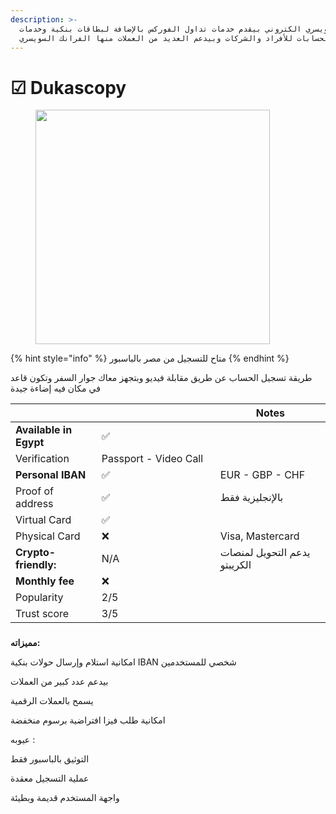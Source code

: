 ```yaml
---
description: >-
  بنك سويسري الكتروني بيقدم خدمات تداول الفوركس بالإضافة لبطاقات بنكية وخدمات
  الحسابات للأفراد والشركات وبيدعم العديد من العملات منها الفرانك السويسري.
---
```


# ☑ Dukascopy



<figure><img src="https://thebanks.eu/img/logos/Dukascopy_Bank.png" alt="" width="375"><figcaption></figcaption></figure>

{% hint style="info" %}
متاح للتسجيل من مصر بالباسبور
{% endhint %}

طريقة تسجيل الحساب عن طريق مقابلة فيديو وبتجهز معاك جوار السفر وتكون قاعد في مكان فيه إضاءة جيدة





<table><thead><tr><th> </th><th width="174"> </th><th> Notes</th></tr></thead><tbody><tr><td><strong>Available in Egypt</strong></td><td>  ✅</td><td></td></tr><tr><td>Verification</td><td>Passport - Video Call</td><td></td></tr><tr><td><strong>Personal IBAN</strong></td><td> ✅</td><td>EUR - GBP - CHF</td></tr><tr><td>Proof of address</td><td> ✅</td><td>بالإنجليزية فقط</td></tr><tr><td>Virtual Card</td><td> ✅</td><td></td></tr><tr><td>Physical Card</td><td> ❌</td><td>Visa, Mastercard</td></tr><tr><td><strong>Crypto-friendly:</strong> </td><td> N/A</td><td>يدعم التحويل لمنصات الكريبتو</td></tr><tr><td><strong>Monthly fee</strong></td><td> ❌</td><td></td></tr><tr><td>Popularity</td><td>2/5</td><td></td></tr><tr><td>Trust score</td><td>3/5</td><td></td></tr></tbody></table>

###

**مميزاته:**&#x20;

امكانية استلام وإرسال حولات بنكية IBAN شخصي للمستخدمين

بيدعم عدد كبير من العملات

يسمح بالعملات الرقمية

امكانية طلب فيزا افتراضية برسوم منخفضة



عيوبه :

التوثيق بالباسبور فقط

عملية التسجيل معقدة

واجهة المستخدم قديمة وبطيئة
